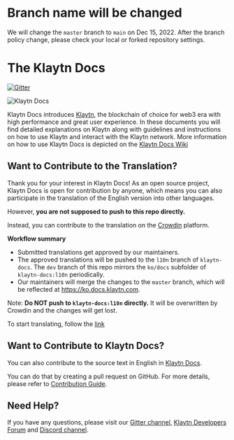 # Branch name will be changed

We will change the `master` branch to `main` on Dec 15, 2022. 
After the branch policy change, please check your local or forked repository settings.

# The Klaytn Docs

[![Gitter](https://badges.gitter.im/klaytn/klaytn-docs.svg)](https://gitter.im/klaytn/klaytn-docs?utm_source=badge&utm_medium=badge&utm_campaign=pr-badge)

![Klaytn Docs](images/klaytn.png)

Klaytn Docs introduces [Klaytn](https://klaytn.foundation/), the blockchain of choice for web3 era with high performance and great user experience. In these documents you will find detailed explanations on Klaytn along with guidelines and instructions on how to use Klaytn and interact with the Klaytn network. More information on how to use Klaytn Docs is depicted on the [Klaytn Docs Wiki](https://github.com/klaytn/klaytn-docs/wiki)

## Want to Contribute to the Translation? <a id="want-to-translate"></a>

Thank you for your interest in Klaytn Docs! As an open source project, Klaytn Docs is open for contribution by anyone, which means you can also participate in the translation of the English version into other languages.

However, **you are not supposed to push to this repo directly.** 

Instead, you can contribute to the translation on the [Crowdin](https://crowdin.com/project/klaytn-docs) platform.

**Workflow summary**

- Submitted translations get approved by our maintainers.
- The approved translations will be pushed to the `l10n` branch of `klaytn-docs`. The `dev` branch of this repo mirrors the `ko/docs` subfolder of `klaytn-docs:l10n` periodically. 
- Our maintainers will merge the changes to the `master` branch, which will be reflected at https://ko.docs.klaytn.com. 

Note: **Do NOT push to `klaytn-docs:l10n` directly.** It will be overwritten by Crowdin and the changes will get lost.

To start translating, follow the [link](https://crowdin.com/project/klaytn-docs/invite?d=85n6j4j675t683c3h463e3t6c3q4r48383d3)

## Want to Contribute to Klaytn Docs? <a id="want-to-contribute"></a>

You can also contribute to the source text in English in [Klaytn Docs](https://github.com/klaytn/klaytn-docs).

You can do that by creating a pull request on GitHub. For more details, please refer to [Contribution Guide](https://github.com/klaytn/klaytn-docs/wiki#contributing).

## Need Help? <a href="#need-help" id="need-help"></a>

If you have any questions, please visit our [Gitter channel](https://gitter.im/klaytn/klaytn-docs?utm_source=share-link&utm_medium=link&utm_campaign=share-link), [Klaytn Developers Forum](https://forum.klaytn.com/) and [Discord channel](https://discord.gg/mWsHFqN5Zf).

